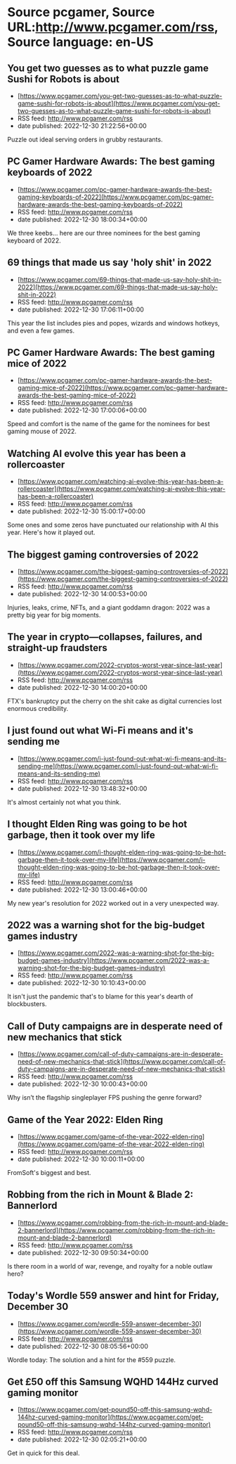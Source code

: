 # Source pcgamer, Source URL:http://www.pcgamer.com/rss, Source language: en-US

## You get two guesses as to what puzzle game Sushi for Robots is about
 - [https://www.pcgamer.com/you-get-two-guesses-as-to-what-puzzle-game-sushi-for-robots-is-about](https://www.pcgamer.com/you-get-two-guesses-as-to-what-puzzle-game-sushi-for-robots-is-about)
 - RSS feed: http://www.pcgamer.com/rss
 - date published: 2022-12-30 21:22:56+00:00

Puzzle out ideal serving orders in grubby restaurants.

## PC Gamer Hardware Awards: The best gaming keyboards of 2022
 - [https://www.pcgamer.com/pc-gamer-hardware-awards-the-best-gaming-keyboards-of-2022](https://www.pcgamer.com/pc-gamer-hardware-awards-the-best-gaming-keyboards-of-2022)
 - RSS feed: http://www.pcgamer.com/rss
 - date published: 2022-12-30 18:00:34+00:00

We three keebs... here are our three nominees for the best gaming keyboard of 2022.

## 69 things that made us say 'holy shit' in 2022
 - [https://www.pcgamer.com/69-things-that-made-us-say-holy-shit-in-2022](https://www.pcgamer.com/69-things-that-made-us-say-holy-shit-in-2022)
 - RSS feed: http://www.pcgamer.com/rss
 - date published: 2022-12-30 17:06:11+00:00

This year the list includes pies and popes, wizards and windows hotkeys, and even a few games.

## PC Gamer Hardware Awards: The best gaming mice of 2022
 - [https://www.pcgamer.com/pc-gamer-hardware-awards-the-best-gaming-mice-of-2022](https://www.pcgamer.com/pc-gamer-hardware-awards-the-best-gaming-mice-of-2022)
 - RSS feed: http://www.pcgamer.com/rss
 - date published: 2022-12-30 17:00:06+00:00

Speed and comfort is the name of the game for the nominees for best gaming mouse of 2022.

## Watching AI evolve this year has been a rollercoaster
 - [https://www.pcgamer.com/watching-ai-evolve-this-year-has-been-a-rollercoaster](https://www.pcgamer.com/watching-ai-evolve-this-year-has-been-a-rollercoaster)
 - RSS feed: http://www.pcgamer.com/rss
 - date published: 2022-12-30 15:00:17+00:00

Some ones and some zeros have punctuated our relationship with AI this year. Here's how it played out.

## The biggest gaming controversies of 2022
 - [https://www.pcgamer.com/the-biggest-gaming-controversies-of-2022](https://www.pcgamer.com/the-biggest-gaming-controversies-of-2022)
 - RSS feed: http://www.pcgamer.com/rss
 - date published: 2022-12-30 14:00:53+00:00

Injuries, leaks, crime, NFTs, and a giant goddamn dragon: 2022 was a pretty big year for big moments.

## The year in crypto—collapses, failures, and straight-up fraudsters
 - [https://www.pcgamer.com/2022-cryptos-worst-year-since-last-year](https://www.pcgamer.com/2022-cryptos-worst-year-since-last-year)
 - RSS feed: http://www.pcgamer.com/rss
 - date published: 2022-12-30 14:00:20+00:00

FTX's bankruptcy put the cherry on the shit cake as digital currencies lost enormous credibility.

## I just found out what Wi-Fi means and it's sending me
 - [https://www.pcgamer.com/i-just-found-out-what-wi-fi-means-and-its-sending-me](https://www.pcgamer.com/i-just-found-out-what-wi-fi-means-and-its-sending-me)
 - RSS feed: http://www.pcgamer.com/rss
 - date published: 2022-12-30 13:48:32+00:00

It's almost certainly not what you think.

## I thought Elden Ring was going to be hot garbage, then it took over my life
 - [https://www.pcgamer.com/i-thought-elden-ring-was-going-to-be-hot-garbage-then-it-took-over-my-life](https://www.pcgamer.com/i-thought-elden-ring-was-going-to-be-hot-garbage-then-it-took-over-my-life)
 - RSS feed: http://www.pcgamer.com/rss
 - date published: 2022-12-30 13:00:46+00:00

My new year's resolution for 2022 worked out in a very unexpected way.

## 2022 was a warning shot for the big-budget games industry
 - [https://www.pcgamer.com/2022-was-a-warning-shot-for-the-big-budget-games-industry](https://www.pcgamer.com/2022-was-a-warning-shot-for-the-big-budget-games-industry)
 - RSS feed: http://www.pcgamer.com/rss
 - date published: 2022-12-30 10:10:43+00:00

It isn't just the pandemic that's to blame for this year's dearth of blockbusters.

## Call of Duty campaigns are in desperate need of new mechanics that stick
 - [https://www.pcgamer.com/call-of-duty-campaigns-are-in-desperate-need-of-new-mechanics-that-stick](https://www.pcgamer.com/call-of-duty-campaigns-are-in-desperate-need-of-new-mechanics-that-stick)
 - RSS feed: http://www.pcgamer.com/rss
 - date published: 2022-12-30 10:00:43+00:00

Why isn’t the flagship singleplayer FPS pushing the genre forward?

## Game of the Year 2022: Elden Ring
 - [https://www.pcgamer.com/game-of-the-year-2022-elden-ring](https://www.pcgamer.com/game-of-the-year-2022-elden-ring)
 - RSS feed: http://www.pcgamer.com/rss
 - date published: 2022-12-30 10:00:11+00:00

FromSoft's biggest and best.

## Robbing from the rich in Mount & Blade 2: Bannerlord
 - [https://www.pcgamer.com/robbing-from-the-rich-in-mount-and-blade-2-bannerlord](https://www.pcgamer.com/robbing-from-the-rich-in-mount-and-blade-2-bannerlord)
 - RSS feed: http://www.pcgamer.com/rss
 - date published: 2022-12-30 09:50:34+00:00

Is there room in a world of war, revenge, and royalty for a noble outlaw hero?

## Today's Wordle 559 answer and hint for Friday, December 30
 - [https://www.pcgamer.com/wordle-559-answer-december-30](https://www.pcgamer.com/wordle-559-answer-december-30)
 - RSS feed: http://www.pcgamer.com/rss
 - date published: 2022-12-30 08:05:56+00:00

Wordle today: The solution and a hint for the #559 puzzle.

## Get £50 off this Samsung WQHD 144Hz curved gaming monitor
 - [https://www.pcgamer.com/get-pound50-off-this-samsung-wqhd-144hz-curved-gaming-monitor](https://www.pcgamer.com/get-pound50-off-this-samsung-wqhd-144hz-curved-gaming-monitor)
 - RSS feed: http://www.pcgamer.com/rss
 - date published: 2022-12-30 02:05:21+00:00

Get in quick for this deal.
